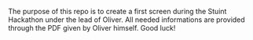 The purpose of this repo is to create a first screen during the Stuint Hackathon under the lead of Oliver. All needed informations are provided through the PDF given by Oliver himself. Good luck!